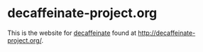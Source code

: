 # decaffeinate-project.org

This is the website for [decaffeinate](https://github.com/decaffeinate/decaffeinate)
found at http://decaffeinate-project.org/.
